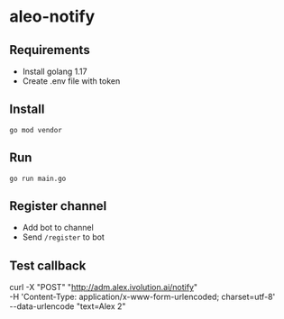 # aleo-notify
## Requirements
- Install golang 1.17
- Create .env file with token

## Install
``go mod vendor``

## Run
``go run main.go``

## Register channel
- Add bot to channel
- Send ``/register`` to bot
## Test callback
curl -X "POST" "http://adm.alex.ivolution.ai/notify" \
-H 'Content-Type: application/x-www-form-urlencoded; charset=utf-8' \
--data-urlencode "text=Alex 2"